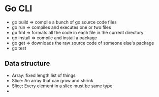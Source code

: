 # Go CLI

- go build => compile a bunch of go source code files
- go run => compiles and executes one or two files
- go fmt => formats all the code in each file in the current directory
- go install => compile and install a package
- go get => downloads the raw source code of someone else's package
- go test

## Data structure

- Array: fixed length list of things
- Slice: An array that can grow and shrink
- Slice: Every element in a slice must be same type
-
